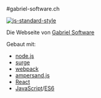 #gabriel-software.ch

[![js-standard-style](https://img.shields.io/badge/code%20style-standard-brightgreen.svg?style=flat)](https://github.com/feross/standard)

Die Webseite von [Gabriel Software](http://gabriel-software.ch) 

Gebaut mit:

- [node.js](https://nodejs.org)
- [surge](https://surge.sh)
- [webpack](http://webpack.github.io)
- [ampersand.js](http://ampersandjs.com/)
- [React](https://facebook.github.io/react/index.html)
- [JavaScript](http://en.wikipedia.org/wiki/JavaScript)/[ES6](https://github.com/lukehoban/es6features)